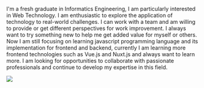 I'm a fresh graduate in Informatics Engineering, I am particularly interested in Web Technology. I am enthusiastic to explore the application of technology to real-world challenges. I can work with a team and am willing to provide or get different perspectives for work improvement. I always want to try something new to help me get added value for myself or others. Now I am still focusing on learning javascript programming language and its implementation for frontend and backend, currently I am learning more frontend technologies such as Vue.js and Nuxt.js and always want to learn more. I am looking for opportunities to collaborate with passionate professionals and continue to develop my expertise in this field.

[<img src="https://img.shields.io/badge/linkedin-%230077B5.svg?&style=for-the-badge&logo=linkedin&logoColor=white"/>](https://www.linkedin.com/in/dimasseto/)


